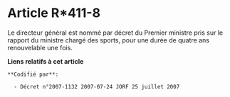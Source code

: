 # Article R*411-8

Le directeur général est nommé par décret du Premier ministre pris sur le rapport du ministre chargé des sports, pour une
durée de quatre ans renouvelable une fois.

**Liens relatifs à cet article**

	**Codifié par**:

	  - Décret n°2007-1132 2007-07-24 JORF 25 juillet 2007
